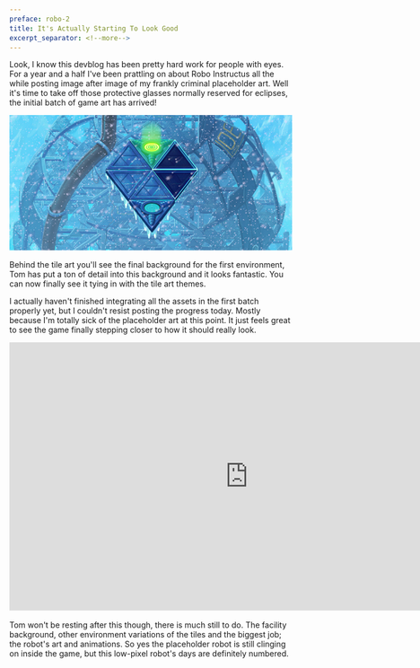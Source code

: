 ```yaml
---
preface: robo-2
title: It's Actually Starting To Look Good
excerpt_separator: <!--more-->
---
```

Look, I know this devblog has been pretty hard work for people with eyes. For a year and a half I've been prattling on about Robo Instructus all the while posting image after image of my frankly criminal placeholder art. Well it's time to take off those protective glasses normally reserved for eclipses, the initial batch of game art has arrived!

![](/assets/2018-12-07/top.jpg)

<!--more-->
Behind the tile art you'll see the final background for the first environment, Tom has put a ton of detail into this background and it looks fantastic. You can now finally see it tying in with the tile art themes.

I actually haven't finished integrating all the assets in the first batch properly yet, but I couldn't resist posting the progress today. Mostly because I'm totally sick of the placeholder art at this point. It just feels great to see the game finally stepping closer to how it should really look.

<div class="video-wrap">
  <iframe width="850" height="478"
    src="https://www.youtube-nocookie.com/embed/-ECar5fRNik"
    frameborder="0"
    allow="accelerometer; autoplay; encrypted-media; gyroscope; picture-in-picture"
    allowfullscreen>
  </iframe>
</div>

Tom won't be resting after this though, there is much still to do. The facility background, other environment variations of the tiles and the biggest job; the robot's art and animations. So yes the placeholder robot is still clinging on inside the game, but this low-pixel robot's days are definitely numbered.
